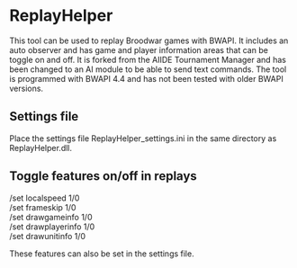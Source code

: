 # ReplayHelper

This tool can be used to replay Broodwar games with BWAPI. It includes an auto observer and has game and player information areas that can be toggle on and off.
It is forked from the AIIDE Tournament Manager and has been changed to an AI module to be able to send text commands. The tool is programmed with BWAPI 4.4 and has not been tested with older BWAPI versions.

## Settings file
Place the settings file ReplayHelper_settings.ini in the same directory as ReplayHelper.dll.

## Toggle features on/off in replays

/set localspeed 1/0  
/set frameskip 1/0  
/set drawgameinfo 1/0  
/set drawplayerinfo 1/0  
/set drawunitinfo 1/0  

These features can also be set in the settings file.
